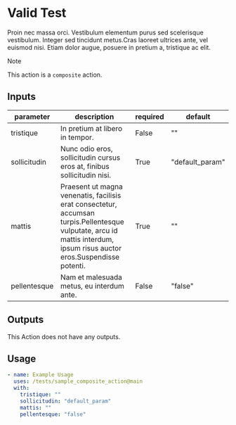 # <!-- BEGIN_GH_DOCS_NAME -->Valid Test<!-- END_GH_DOCS_NAME -->

<!-- BEGIN_GH_DOCS_DESCRIPTION -->

Proin nec massa orci. Vestibulum elementum purus sed scelerisque vestibulum.
Integer sed tincidunt metus.Cras laoreet ultrices ante, vel euismod nisi.
Etiam dolor augue, posuere in pretium a, tristique ac elit.

<!-- END_GH_DOCS_DESCRIPTION -->

> [!NOTE]
> This action is a <!-- BEGIN_GH_DOCS_RUNS -->`composite`<!-- END_GH_DOCS_RUNS --> action.

## Inputs

<!-- BEGIN_GH_DOCS_INPUTS -->

| parameter    | description                                                                                                                                                            | required | default         |
| ------------ | ---------------------------------------------------------------------------------------------------------------------------------------------------------------------- | -------- | --------------- |
| tristique    | In pretium at libero in tempor.                                                                                                                                        | False    | ""              |
| sollicitudin | Nunc odio eros, sollicitudin cursus eros at, finibus sollicitudin nisi.                                                                                                | True     | "default_param" |
| mattis       | Praesent ut magna venenatis, facilisis erat consectetur, accumsan turpis.Pellentesque vulputate, arcu id mattis interdum, ipsum risus auctor eros.Suspendisse potenti. | True     | ""              |
| pellentesque | Nam et malesuada metus, eu interdum ante.                                                                                                                              | False    | "false"         |

<!-- END_GH_DOCS_INPUTS -->

## Outputs

<!-- BEGIN_GH_DOCS_OUTPUTS -->

This Action does not have any outputs.

<!-- END_GH_DOCS_OUTPUTS -->

## Usage

<!-- BEGIN_GH_DOCS_USAGE -->

```yaml
- name: Example Usage
  uses: /tests/sample_composite_action@main
  with:
    tristique: ""
    sollicitudin: "default_param"
    mattis: ""
    pellentesque: "false"
```

<!-- END_GH_DOCS_USAGE -->
